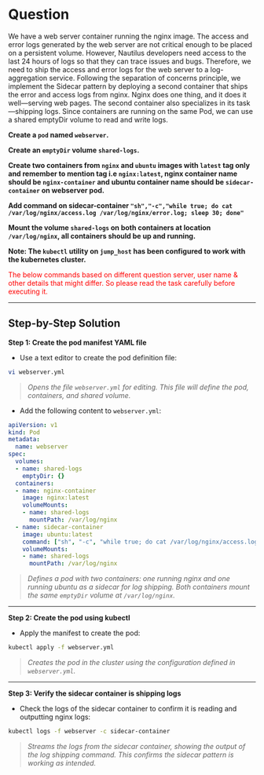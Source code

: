 # Question
We have a web server container running the nginx image. The access and error logs generated by the web server are not critical enough to be placed on a persistent volume. However, Nautilus developers need access to the last 24 hours of logs so that they can trace issues and bugs. Therefore, we need to ship the access and error logs for the web server to a log-aggregation service. Following the separation of concerns principle, we implement the Sidecar pattern by deploying a second container that ships the error and access logs from nginx. Nginx does one thing, and it does it well—serving web pages. The second container also specializes in its task—shipping logs. Since containers are running on the same Pod, we can use a shared emptyDir volume to read and write logs.

**Create a `pod` named `webserver`.**

**Create an `emptyDir` volume `shared-logs`.**

**Create two containers from `nginx` and `ubuntu` images with `latest` tag only and remember to mention tag i.e `nginx:latest`, nginx container name should be `nginx-container` and ubuntu container name should be `sidecar-container` on webserver pod.**

**Add command on sidecar-container `"sh","-c","while true; do cat /var/log/nginx/access.log /var/log/nginx/error.log; sleep 30; done"`**

**Mount the volume `shared-logs` on both containers at location `/var/log/nginx`, all containers should be up and running.**

**Note: The `kubectl` utility on `jump_host` has been configured to work with the kubernetes cluster.**

<span style="color: red;">The below commands based on different question server, user name & other details that might differ. So please read the task carefully before executing it. </span>

---

## Step-by-Step Solution

**Step 1: Create the pod manifest YAML file**

- Use a text editor to create the pod definition file:

```bash
vi webserver.yml
```
> *Opens the file `webserver.yml` for editing. This file will define the pod, containers, and shared volume.*

- Add the following content to `webserver.yml`:

```yaml
apiVersion: v1
kind: Pod
metadata:
  name: webserver
spec:
  volumes:
  - name: shared-logs
    emptyDir: {}
  containers:
  - name: nginx-container
    image: nginx:latest
    volumeMounts:
    - name: shared-logs
      mountPath: /var/log/nginx
  - name: sidecar-container
    image: ubuntu:latest
    command: ["sh", "-c", "while true; do cat /var/log/nginx/access.log /var/log/nginx/error.log; sleep 30; done"]
    volumeMounts:
    - name: shared-logs
      mountPath: /var/log/nginx
```
> *Defines a pod with two containers: one running nginx and one running ubuntu as a sidecar for log shipping. Both containers mount the same `emptyDir` volume at `/var/log/nginx`.*

---

**Step 2: Create the pod using kubectl**

- Apply the manifest to create the pod:

```bash
kubectl apply -f webserver.yml
```
> *Creates the pod in the cluster using the configuration defined in `webserver.yml`.*

---

**Step 3: Verify the sidecar container is shipping logs**

- Check the logs of the sidecar container to confirm it is reading and outputting nginx logs:

```bash
kubectl logs -f webserver -c sidecar-container
```
> *Streams the logs from the sidecar container, showing the output of the log shipping command. This confirms the sidecar pattern is working as intended.*